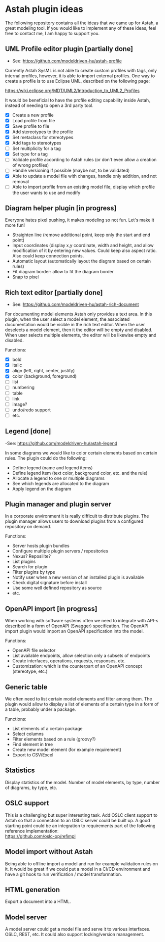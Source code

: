 # Astah plugin ideas

The following repository contains all the ideas that we came up for Astah, a great modeling tool. If you would
like to implement any of these ideas, feel free to contact me, I am happy to support you.

## UML Profile editor plugin [partially done]

- See: https://github.com/modeldriven-hu/astah-profile

Currently Astah SysML is not able to create custom profiles with tags, only internal profiles, however, it is able to import external profiles.
One way to create a profile is to use Eclipse UML, described on the following page: 

https://wiki.eclipse.org/MDT/UML2/Introduction_to_UML2_Profiles

It would be beneficial to have the profile editing capability inside Astah, instead of needing to open a 3rd party tool.

- [X] Create a new profile
- [X] Load profile from file
- [X] Save profile to file
- [X] Add stereotypes to the profile
- [X] Set metaclass for stereotypes
- [X] Add tags to stereotypes
- [ ] Set multiplicity for a tag
- [X] Set type for a tag
- [ ] Validate profile according to Astah rules (or don't even allow a creation of wrong profiles)
- [ ] Handle versioning if possible (maybe not, to be validated)
- [X] Able to update a model file with changes, handle only addition, and not removal
- [ ] Able to import profile from an existing model file, display which profile the user wants to use and modify

## Diagram helper plugin [in progress]

Everyone hates pixel pushing, it makes modeling so not fun. Let's make it more fun!

- Straighten line (remove additional point, keep only the start and end point)
- Input coordinates (display x,y coordinate, width and height, and allow modification of it by entering new values. Could keep also aspect ratio. Also could keep connection points.
- Automatic layout (automatically layout the diagram based on certain rules)
- Fit diagram border: allow to fit the diagram border
- Snap to pixel
  
## Rich text editor [partially done]

- See: https://github.com/modeldriven-hu/astah-rich-document

For documenting model elements Astah only provides a text area. In this plugin, when the user select a model element, the
associated documentation would be visible in the rich text editor. When the user deselects a model element, then it the 
editor will be empty and disabled. When user selects multiple elements, the editor will be likewise empty and disabled.

Functions:
- [x] bold
- [x] italic
- [x] align (left, right, center, justify)
- [x] color (background, foreground)
- [ ] list
- [ ] numbering
- [ ] table
- [ ] link
- [ ] image?
- [ ] undo/redo support
- [ ] etc.

## Legend [done]

-See: https://github.com/modeldriven-hu/astah-legend

In some diagrams we would like to color certain elements based on certain rules. The plugin could do the following:

- Define legend (name and legend items)
- Define legend item (text color, background color, etc. and the rule)
- Allocate a legend to one or multiple diagrams
- See which legends are allocated to the diagram
- Apply legend on the diagram

## Plugin manager and plugin server

In a corporate environment it is really difficult to distribute plugins. The plugin manager allows users to download plugins
from a configured repository on demand.

Functions:
- Server hosts plugin bundles
- Configure multiple plugin servers / repositories
- Nexus? Reposilite? 
- List plugins
- Search for plugin
- Filter plugins by type
- Notify user when a new version of an installed plugin is available
- Check digital signature before install
- Use some well defined repository as source
- etc.

## OpenAPI import [in progress]

When working with software systems often we need to integrate with API-s described in a form of OpenAPI (Swagger) specification. The 
OpenAPI import plugin would import an OpenAPI specification into the model.

Functions:
- OpenAPI file selector
- List available endpoints, allow selection only a subsets of endpoints
- Create interfaces, operations, requests, responses, etc.
- Customization: which is the counterpart of an OpenAPI concept (stereotype, etc.)


## Generic table

We often need to list certain model elements and filter among them. The plugin would allow to display a list of elements of a certain 
type in a form of a table, probably under a package. 

Functions:
- List elements of a certain package
- Select columns
- Filter elements based on a rule (groovy?)
- Find element in tree
- Create new model element (for example requirement)
- Export to CSV/Excel

## Statistics

Display statistics of the model. Number of model elements, by type, number of diagrams, by type, etc.

## OSLC support

This is a challenging but super interesting task. Add OSLC client support to Astah so that a connection to an OSLC server could
be built up. A good starting point could be an integration to requirements part of the following reference implementation:  
https://github.com/oslc-op/refimpl

## Model import without Astah

Being able to offline import a model and run for example validation rules on it. It would be great if we could put a model in a
CI/CD environment and have a git hook to run verification / model transformation.

## HTML generation

Export a document into a HTML.

## Model server

A model server could get a model file and serve it to various interfaces. OSLC, REST, etc. It could also support locking/version
management.

